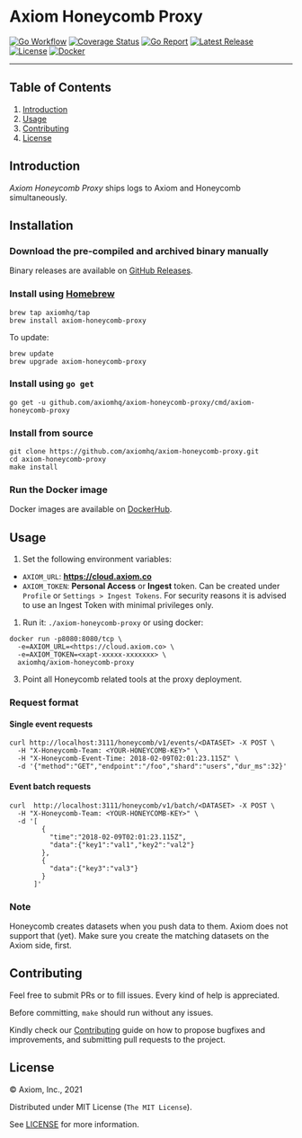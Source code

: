 # Axiom Honeycomb Proxy

[![Go Workflow][go_workflow_badge]][go_workflow]
[![Coverage Status][coverage_badge]][coverage]
[![Go Report][report_badge]][report]
[![Latest Release][release_badge]][release]
[![License][license_badge]][license]
[![Docker][docker_badge]][docker]

---

## Table of Contents

1. [Introduction](#introduction)
1. [Usage](#usage)
1. [Contributing](#contributing)
1. [License](#license)

## Introduction

_Axiom Honeycomb Proxy_ ships logs to Axiom and Honeycomb simultaneously.

## Installation

### Download the pre-compiled and archived binary manually

Binary releases are available on [GitHub Releases][2].

  [2]: https://github.com/axiomhq/axiom-honeycomb-proxy/releases/latest

### Install using [Homebrew](https://brew.sh)

```shell
brew tap axiomhq/tap
brew install axiom-honeycomb-proxy
```

To update:

```shell
brew update
brew upgrade axiom-honeycomb-proxy
```

### Install using `go get`

```shell
go get -u github.com/axiomhq/axiom-honeycomb-proxy/cmd/axiom-honeycomb-proxy
```

### Install from source

```shell
git clone https://github.com/axiomhq/axiom-honeycomb-proxy.git
cd axiom-honeycomb-proxy
make install
```

### Run the Docker image

Docker images are available on [DockerHub][docker].

## Usage

1. Set the following environment variables:

* `AXIOM_URL`: **https://cloud.axiom.co**
* `AXIOM_TOKEN`: **Personal Access** or **Ingest** token. Can be
created under `Profile` or `Settings > Ingest Tokens`. For security reasons it
is advised to use an Ingest Token with minimal privileges only.

1. Run it: `./axiom-honeycomb-proxy` or using docker:

```shell
docker run -p8080:8080/tcp \
  -e=AXIOM_URL=<https://cloud.axiom.co> \
  -e=AXIOM_TOKEN=<xapt-xxxxx-xxxxxxx> \
  axiomhq/axiom-honeycomb-proxy
```

3. Point all Honeycomb related tools at the proxy deployment.

### Request format

#### Single event requests

```shell
curl http://localhost:3111/honeycomb/v1/events/<DATASET> -X POST \
  -H "X-Honeycomb-Team: <YOUR-HONEYCOMB-KEY>" \
  -H "X-Honeycomb-Event-Time: 2018-02-09T02:01:23.115Z" \
  -d '{"method":"GET","endpoint":"/foo","shard":"users","dur_ms":32}'
```

#### Event batch requests

```shell
curl  http://localhost:3111/honeycomb/v1/batch/<DATASET> -X POST \
  -H "X-Honeycomb-Team: <YOUR-HONEYCOMB-KEY>" \
  -d '[
        {
          "time":"2018-02-09T02:01:23.115Z",
          "data":{"key1":"val1","key2":"val2"}
        },
        {
          "data":{"key3":"val3"}
        }
      ]'
```

### Note

Honeycomb creates datasets when you push data to them. Axiom does not support
that (yet). Make sure you create the matching datasets on the Axiom side, first.

## Contributing

Feel free to submit PRs or to fill issues. Every kind of help is appreciated. 

Before committing, `make` should run without any issues.

Kindly check our [Contributing](Contributing.md) guide on how to propose
bugfixes and improvements, and submitting pull requests to the project.

## License

&copy; Axiom, Inc., 2021

Distributed under MIT License (`The MIT License`).

See [LICENSE](LICENSE) for more information.

<!-- Badges -->

[go_workflow]: https://github.com/axiomhq/axiom-honeycomb-proxy/actions/workflows/push.yml
[go_workflow_badge]: https://img.shields.io/github/workflow/status/axiomhq/axiom-honeycomb-proxy/Push?style=flat-square&ghcache=unused
[coverage]: https://codecov.io/gh/axiomhq/axiom-honeycomb-proxy
[coverage_badge]: https://img.shields.io/codecov/c/github/axiomhq/axiom-honeycomb-proxy.svg?style=flat-square&ghcache=unused
[report]: https://goreportcard.com/report/github.com/axiomhq/axiom-honeycomb-proxy
[report_badge]: https://goreportcard.com/badge/github.com/axiomhq/axiom-honeycomb-proxy?style=flat-square&ghcache=unused
[release]: https://github.com/axiomhq/axiom-honeycomb-proxy/releases/latest
[release_badge]: https://img.shields.io/github/release/axiomhq/axiom-honeycomb-proxy.svg?style=flat-square&ghcache=unused
[license]: https://opensource.org/licenses/MIT
[license_badge]: https://img.shields.io/github/license/axiomhq/axiom-honeycomb-proxy.svg?color=blue&style=flat-square&ghcache=unused
[docker]: https://hub.docker.com/r/axiomhq/axiom-honeycomb-proxy
[docker_badge]: https://img.shields.io/docker/pulls/axiomhq/axiom-honeycomb-proxy.svg?style=flat-square&ghcache=unused